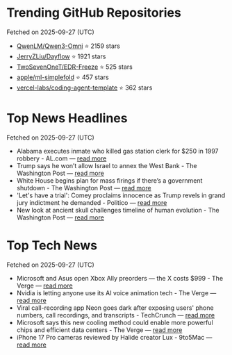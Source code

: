 # Trending GitHub Repositories
Fetched on 2025-09-27 (UTC)

- [QwenLM/Qwen3-Omni](https://github.com/QwenLM/Qwen3-Omni) ⭐ 2159 stars
- [JerryZLiu/Dayflow](https://github.com/JerryZLiu/Dayflow) ⭐ 1921 stars
- [TwoSevenOneT/EDR-Freeze](https://github.com/TwoSevenOneT/EDR-Freeze) ⭐ 525 stars
- [apple/ml-simplefold](https://github.com/apple/ml-simplefold) ⭐ 457 stars
- [vercel-labs/coding-agent-template](https://github.com/vercel-labs/coding-agent-template) ⭐ 362 stars

# Top News Headlines
Fetched on 2025-09-27 (UTC)
- Alabama executes inmate who killed gas station clerk for $250 in 1997 robbery - AL.com — [read more](https://www.al.com/news/2025/09/alabama-inmate-who-killed-gas-station-clerk-for-250-in-1997-set-to-be-executed-thursday.html)
- Trump says he won’t allow Israel to annex the West Bank - The Washington Post — [read more](https://www.washingtonpost.com/politics/2025/09/25/trump-israel-west-bank/)
- White House begins plan for mass firings if there’s a government shutdown - The Washington Post — [read more](https://www.washingtonpost.com/business/2025/09/25/government-shutdown-omb-firings-trump/)
- 'Let's have a trial': Comey proclaims innocence as Trump revels in grand jury indictment he demanded - Politico — [read more](https://www.politico.com/news/2025/09/25/james-comey-charges-indictment-00581501)
- New look at ancient skull challenges timeline of human evolution - The Washington Post — [read more](https://www.washingtonpost.com/science/2025/09/25/human-evolution-timeline-million-years/)

# Top Tech News
Fetched on 2025-09-27 (UTC)
- Microsoft and Asus open Xbox Ally preorders — the X costs $999 - The Verge — [read more](https://www.theverge.com/news/784286/xbox-handheld-ally-x-price-preorder)
- Nvidia is letting anyone use its AI voice animation tech - The Verge — [read more](https://www.theverge.com/news/785981/nvidia-audio2face-ai-voice-animation-open-source)
- Viral call-recording app Neon goes dark after exposing users' phone numbers, call recordings, and transcripts - TechCrunch — [read more](https://techcrunch.com/2025/09/25/viral-call-recording-app-neon-goes-dark-after-exposing-users-phone-numbers-call-recordings-and-transcripts/)
- Microsoft says this new cooling method could enable more powerful chips and efficient data centers - The Verge — [read more](https://www.theverge.com/report/785992/ai-chip-cooling-microsoft-microfluidic-energy-efficiency)
- iPhone 17 Pro cameras reviewed by Halide creator Lux - 9to5Mac — [read more](https://9to5mac.com/2025/09/25/iphone-17-pro-cameras-reviewed-by-halide-creator-lux/)
